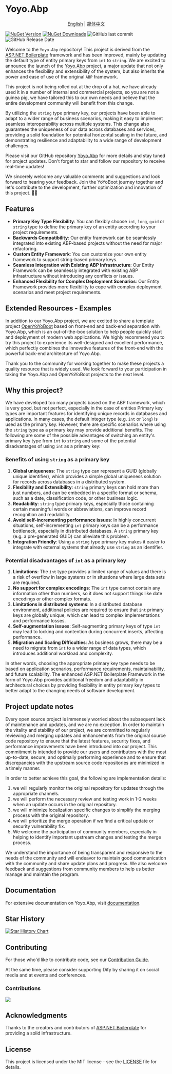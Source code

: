 # Yoyo.Abp

<p align="center">
  <a href="./README.md">English</a> |
  <a href="./README_CN.md">简体中文</a>  
</p>

[![NuGet Version](https://img.shields.io/nuget/v/Yoyo.Abp)](https://www.nuget.org/packages/Yoyo.Abp)
[![NuGet Downloads](https://img.shields.io/nuget/dt/Yoyo.Abp?style=flat-square&logo=nuget)](https://www.nuget.org/packages/Yoyo.Abp)
![GitHub last commit](https://img.shields.io/github/last-commit/yoyoboot/yoyo.abp)
![GitHub Release Date](https://img.shields.io/github/release-date/yoyoboot/yoyo.abp)

Welcome to the `Yoyo.Abp` repository! This project is derived from the [ASP.NET Boilerplate](https://github.com/aspnetboilerplate/aspnetboilerplate) framework and has been improved, mainly by updating the default type of entity primary keys from `int` to `string`. We are excited to announce the launch of the [Yoyo.Abp](https://github.com/YoYoBoot/Yoyo.Abp) project, a major update that not only enhances the flexibility and extensibility of the system, but also inherits the power and ease of use of the original `ABP` framework.

This project is not being rolled out at the drop of a hat, we have already used it in a number of internal and commercial projects, so you are not a guinea pig, we have tailored this to our own needs and believe that the entire development community will benefit from this change.

By utilizing the `string` type primary key, our projects have been able to adapt to a wider range of business scenarios, making it easy to implement seamless interoperability across multiple systems. This change also guarantees the uniqueness of our data across databases and services, providing a solid foundation for potential horizontal scaling in the future, and demonstrating resilience and adaptability to a wide range of development challenges.

Please visit our GitHub repository [Yoyo.Abp](https://github.com/YoYoBoot/Yoyo.Abp) for more details and stay tuned for project updates. Don't forget to star and follow our repository to receive real-time updates!

We sincerely welcome any valuable comments and suggestions and look forward to hearing your feedback.
Join the YoYoBoot journey together and let's contribute to the development, further optimization and innovation of this project. 🚀🌟

## Features

- **Primary Key Type Flexibility**: You can flexibly choose `int`, `long`, `guid` or `string` type to define the primary key of an entity according to your project requirements.
- **Backwards Compatibility**: Our entity framework can be seamlessly integrated into existing ABP-based projects without the need for major refactoring.
- **Custom Entity Framework**: You can customize your own entity framework to support string-based primary keys.
- **Seamless Integration with Existing ABP Infrastructure**: Our Entity Framework can be seamlessly integrated with existing ABP infrastructure without introducing any conflicts or issues.
- **Enhanced Flexibility for Complex Deployment Scenarios**: Our Entity Framework provides more flexibility to cope with complex deployment scenarios and meet project requirements.

## Extended Resources - Examples

In addition to our Yoyo.Abp project, we are excited to share a template project [OpenYoYoBoot](https://github.com/YoYoBoot/OpenYoYoBoot) based on front-end and back-end separation with Yoyo.Abp, which is an out-of-the-box solution to help people quickly start and deployment of modern web applications. We highly recommend you to try this project to experience its well-designed and excellent performance, which perfectly combines the innovative features of the front-end with the powerful back-end architecture of Yoyo.Abp.

Thank you to the community for working together to make these projects a quality resource that is widely used. We look forward to your participation in taking the Yoyo.Abp and OpenYoYoBoot projects to the next level.

## Why this project?

We have developed too many projects based on the ABP framework, which is very good, but not perfect, especially in the case of entities Primary key types are important features for identifying unique records in databases and applications. In many cases, the default integer type (e.g. `int` or `long`) is used as the primary key. However, there are specific scenarios where using the `string` type as a primary key may provide additional benefits. The following are some of the possible advantages of switching an entity's primary key type from `int` to `string` and some of the potential disadvantages of using `int` as a primary key:

### Benefits of using `string` as a primary key

1. **Global uniqueness**: The `string` type can represent a GUID (globally unique identifier), which provides a simple global uniqueness solution for records across databases in a distributed system.
2. **Flexibility and Extensibility**: `string` primary keys can hold more than just numbers, and can be embedded in a specific format or schema, such as a date, classification code, or other business logic.
3. **Readability**: `string` type primary keys, especially those containing certain meaningful words or abbreviations, can improve record recognition and readability.
4. **Avoid self-incrementing performance issues**: In highly concurrent situations, self-incrementing `int` primary keys can be a performance bottleneck, especially in distributed databases. A `string` primary key (e.g. a pre-generated GUID) can alleviate this problem.
5. **Integration Friendly**: Using a `string` type primary key makes it easier to integrate with external systems that already use `string` as an identifier.

### Potential disadvantages of `int` as a primary key

1. **Limitations**: The `int` type provides a limited range of values and there is a risk of overflow in large systems or in situations where large data sets are required.
2. **No support for complex encodings**: The `int` type cannot contain any information other than numbers, so it does not support things like date encodings or other complex formats.
3. **Limitations in distributed systems**: In a distributed database environment, additional policies are required to ensure that `int` primary keys are globally unique, which can lead to complex implementations and performance losses.
4. **Self-augmentation issues**: Self-augmenting primary keys of type `int` may lead to locking and contention during concurrent inserts, affecting performance.
5. **Migration and Scaling Difficulties**: As business grows, there may be a need to migrate from `int` to a wider range of data types, which introduces additional workload and complexity.

In other words, choosing the appropriate primary key type needs to be based on application scenarios, performance requirements, maintainability, and future scalability. The enhanced ASP.NET Boilerplate Framework in the form of Yoyo.Abp provides additional freedom and adaptability in architectural choices by providing flexibility in entity primary key types to better adapt to the changing needs of software development.

## Project update notes

Every open source project is immensely worried about the subsequent lack of maintenance and updates, and we are no exception. In order to maintain the vitality and stability of our project, we are committed to regularly reviewing and merging updates and enhancements from the original source code repository to ensure that the latest features, security fixes, and performance improvements have been introduced into our project. This commitment is intended to provide our users and contributors with the most up-to-date, secure, and optimally performing experience and to ensure that discrepancies with the upstream source code repositories are minimized in a timely manner.

In order to better achieve this goal, the following are implementation details:

1. we will regularly monitor the original repository for updates through the appropriate channels.
2. we will perform the necessary review and testing work in 1-2 weeks when an update occurs in the original repository.
3. we will minimize localization specific changes to simplify the merging process with the original repository.
4. we will prioritize the merge operation if we find a critical update or security vulnerability fix.
5. We welcome the participation of community members, especially in helping to identify important upstream changes and testing the merge process.

We understand the importance of being transparent and responsive to the needs of the community and will endeavor to maintain good communication with the community and share update plans and progress. We also welcome feedback and suggestions from community members to help us better manage and maintain the program.

## Documentation

For extensive documentation on Yoyo.Abp, visit [documentation](https://github.com/yoyoboot/OpenYoYoBoot).

## Star History

[![Star History Chart](https://api.star-history.com/svg?repos=yoyoboot/yoyo.abp&type=Date)](https://star-history.com/#yoyoboot/yoyo.abp&Date)

## Contributing

For those who'd like to contribute code, see our [Contribution Guide](CONTRIBUTING.md).

At the same time, please consider supporting Dify by sharing it on social media and at events and conferences.

### Contributions

<a href="https://github.com/yoyoboot/Yoyo.Abp/graphs/contributors">
  <img src="https://contrib.rocks/image?repo=yoyoboot/Yoyo.Abp" />
</a>

## Acknowledgments

Thanks to the creators and contributors of [ASP.NET Boilerplate](https://github.com/aspnetboilerplate/aspnetboilerplate) for providing a solid infrastructure.

## License

This project is licensed under the MIT license - see the [LICENSE](LICENSE.md) file for details.
